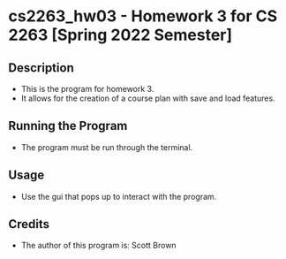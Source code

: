 # cs2263_hw03 - Homework 3 for CS 2263 [Spring 2022 Semester]
## Description
- This is the program for homework 3.
- It allows for the creation of a course plan with save and load features.

## Running the Program
- The program must be run through the terminal.

## Usage
- Use the gui that pops up to interact with the program.

## Credits
- The author of this program is: Scott Brown
